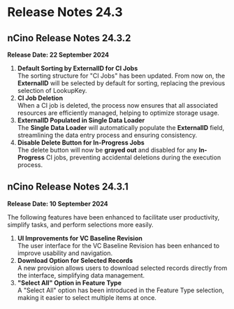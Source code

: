 # Release Notes 24.3

## nCino Release Notes 24.3.2

**Release Date: 22 September 2024**

1. **Default Sorting by ExternalID for CI Jobs**\
   The sorting structure for "CI Jobs" has been updated. From now on, the **ExternalID** will be selected by default for sorting, replacing the previous selection of LookupKey.
2. **CI Job Deletion**\
   When a CI job is deleted, the process now ensures that all associated resources are efficiently managed, helping to optimize storage usage.
3. **ExternalID Populated in Single Data Loader**\
   The **Single Data Loader** will automatically populate the **ExternalID** field, streamlining the data entry process and ensuring consistency.
4. **Disable Delete Button for In-Progress Jobs**\
   The delete button will now be **grayed out** and disabled for any **In-Progress** CI jobs, preventing accidental deletions during the execution process.

## nCino Release Notes 24.3.1

**Release Date: 10 September 2024**

The following features have been enhanced to facilitate user productivity, simplify tasks, and perform selections more easily.

1. **UI Improvements for VC Baseline Revision**\
   The user interface for the VC Baseline Revision has been enhanced to improve usability and navigation.
2. **Download Option for Selected Records**\
   A new provision allows users to download selected records directly from the interface, simplifying data management.
3. **"Select All" Option in Feature Type**\
   A "Select All" option has been introduced in the Feature Type selection, making it easier to select multiple items at once.
